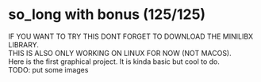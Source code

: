 # so_long with bonus (125/125)

IF YOU WANT TO TRY THIS DONT FORGET TO DOWNLOAD THE MINILIBX LIBRARY.<br />
THIS IS ALSO ONLY WORKING ON LINUX FOR NOW (NOT MACOS).<br />
Here is the first graphical project.
It is kinda basic but cool to do.<br />
TODO: put some images
